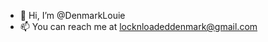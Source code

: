 - 👋 Hi, I’m @DenmarkLouie
- 📫 You can reach me at locknloadeddenmark@gmail.com

<!---
DenmarkLouie/DenmarkLouie is a ✨ special ✨ repository because its `README.md` (this file) appears on your GitHub profile.
You can click the Preview link to take a look at your changes.
--->

